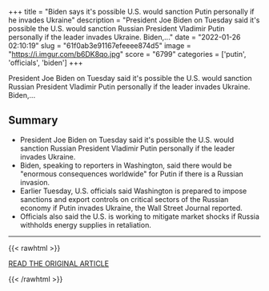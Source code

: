 +++
title = "Biden says it's possible U.S. would sanction Putin personally if he invades Ukraine"
description = "President Joe Biden on Tuesday said it's possible the U.S. would sanction Russian President Vladimir Putin personally if the leader invades Ukraine. Biden,..."
date = "2022-01-26 02:10:19"
slug = "61f0ab3e91167efeeee874d5"
image = "https://i.imgur.com/b6DK8qo.jpg"
score = "6799"
categories = ['putin', 'officials', 'biden']
+++

President Joe Biden on Tuesday said it's possible the U.S. would sanction Russian President Vladimir Putin personally if the leader invades Ukraine. Biden,...

## Summary

- President Joe Biden on Tuesday said it's possible the U.S. would sanction Russian President Vladimir Putin personally if the leader invades Ukraine.
- Biden, speaking to reporters in Washington, said there would be "enormous consequences worldwide" for Putin if there is a Russian invasion.
- Earlier Tuesday, U.S. officials said Washington is prepared to impose sanctions and export controls on critical sectors of the Russian economy if Putin invades Ukraine, the Wall Street Journal reported.
- Officials also said the U.S. is working to mitigate market shocks if Russia withholds energy supplies in retaliation.

---

{{< rawhtml >}}
  <p class="article-category">
    <a target="_blank" href="https://www.marketwatch.com/story/biden-says-its-possible-us-would-sanction-putin-personally-if-he-invades-ukraine-2022-01-25">READ THE ORIGINAL ARTICLE</a>
  </p>
{{< /rawhtml >}}
